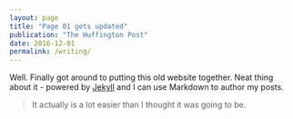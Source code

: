 ```yaml
---
layout: page
title: "Page 01 gets updated"
publication: "The Huffington Post"
date: 2016-12-01
permalink: /writing/
---
```


Well. Finally got around to putting this old website together. Neat thing about it - powered by [Jekyll](http://jekyllrb.com) and I can use Markdown to author my posts. 

> It actually is a lot easier than I thought it was going to be.
